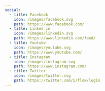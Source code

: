 ```yaml
---
social:
  - title: Facebook
    icon: /images/facebook.svg
    path: https://www.facebook.com/
  - title: Linked in
    icon: /images/linkedin.svg
    path: https://www.linkedin.com/feed/
  - title: Youtube
    icon: /images/youtube.svg
    path: https://www.youtube.com/
  - title: Instagram
    icon: /images/instagram.svg
    path: https://www.instagram.com/
  - title: Twitter
    icon: /images/twitter.svg
    path: https://twitter.com/i/flow/login
---
```

